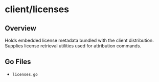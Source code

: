 # client/licenses

## Overview

Holds embedded license metadata bundled with the client distribution. Supplies license retrieval utilities used for attribution commands.

## Go Files

- `licenses.go`

